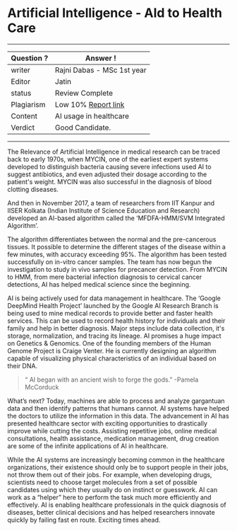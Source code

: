 # Artificial Intelligence - AId to Health Care

---
Question ? | Answer ! |
--- | --- |
writer | Rajni Dabas - MSc 1st year
Editor | Jatin
status | Review Complete
Plagiarism | Low 10% [Report link](./plag_reports/plag_aid_in_healthcare_v2.pdf)
Content | AI usage in healthcare
Verdict | Good Candidate.
---

The Relevance of Artificial Intelligence in medical research can be traced back to early 1970s, when MYCIN, one of the earliest expert systems developed to distinguish bacteria causing severe infections used AI to suggest antibiotics, and even adjusted their dosage according to the patient's weight. MYCIN was also successful in the diagnosis of blood clotting diseases.

And then in November 2017, a team of researchers from IIT Kanpur and IISER Kolkata (Indian Institute of Science Education and Research) developed an AI-based algorithm called the ‘MFDFA-HMM/SVM Integrated Algorithm’. 

The algorithm differentiates between the normal and the pre-cancerous tissues. It possible to determine the different stages of the disease within a few minutes, with accuracy exceeding 95%. The algorithm has been tested successfully on in-vitro cancer samples. The team has now begun the investigation to study in vivo samples for precancer detection.
From MYCIN to HMM, from mere bacterial infection diagnosis to cervical cancer detections, AI has helped medical science since the beginning.

AI is being actively used for data management in healthcare.
The ‘Google DeepMind Health Project’ launched by the Google AI Research Branch is being used to mine medical records to provide better and faster health services. This can be used to record health history for individuals and their family and help in better diagnosis. Major steps include data collection, it's storage, normalization, and tracing its lineage.
AI promises a huge impact on Genetics & Genomics. One of the founding members of the Human Genome Project is Craige Venter. He is currently designing an algorithm capable of visualizing physical characteristics of an individual based on their DNA. 

> “ AI began with an ancient wish to forge the gods.” -Pamela McCorduck

What’s next?
Today, machines are able to process and analyze gargantuan data and then identify patterns that humans cannot. AI systems have helped the doctors to utilize the information in this data. The advancement in AI has presented healthcare sector with exciting opportunities to drastically improve while cutting the costs. Assisting repetitive jobs, online medical consultations, health assistance, medication management, drug creation are some of the infinite applications of AI in healthcare.

While the AI systems are increasingly becoming common in the healthcare organizations, their existence should only be to support people in their jobs, not throw them out of their jobs. For example, when developing drugs, scientists need to choose target molecules from a set of possible candidates using which they usually do on instinct or guesswork. AI can work as a “helper” here to perform the task much more efficiently and effectively. 
AI is enabling healthcare professionals in the quick diagnosis of diseases, better clinical decisions and has helped researchers innovate quickly by failing fast en route. Exciting times ahead.